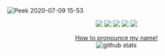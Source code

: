 ![Peek 2020-07-09 15-53](https://user-images.githubusercontent.com/7910856/87048834-84abea80-c1fc-11ea-9342-27b96a046ba4.gif)

<p align="center">
<a href= "https://blog.codedaokysu.com/"><img src="https://img.icons8.com/material-outlined/26/000000/ball-point-pen.png"/></a>
<a href= "https://www.linkedin.com/in/quangpro1610/"><img src="https://img.icons8.com/material-outlined/30/000000/linkedin.png"/></a>
<a href= "https://www.youtube.com/c/Viaiemradi321"><img src="https://img.icons8.com/material-outlined/30/000000/youtube.png"/></a>
<a href= "https://dev.to/quangpro1610"><img src="https://img.icons8.com/windows/32/000000/dev.png"/></a>
<a href= "https://twitter.com/quangpro1610"><img src="https://img.icons8.com/material-outlined/30/000000/twitter.png"/></a>
</p>

<p  align="center">
  <a href="https://raw.githubusercontent.com/quangpro1610/quangpro1610/master/resources/quang.mp3">How to pronounce my name!</a></br>
  <img src="https://github-readme-stats.vercel.app/api/?username=quangpro1610&show_icons=true&title_color=fffffff&icon_color=000000&text_color=000000" alt="github stats"/></br>
</p>

